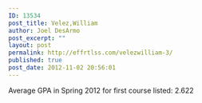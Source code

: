 ```yaml
---
ID: 13534
post_title: Velez,William
author: Joel DesArmo
post_excerpt: ""
layout: post
permalink: http://effrtlss.com/velezwilliam-3/
published: true
post_date: 2012-11-02 20:56:01
---
```

<p>Average GPA in Spring 2012 for first course listed: 2.622</p>